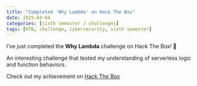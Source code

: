 ```yaml
---
title: "Completed 'Why Lambda' on Hack The Box"
date: 2025-04-04
categories: [sixth semester / challenges]
tags: [HTB, challenge, cybersecurity, sixth semester]
---
```


I’ve just completed the **Why Lambda** challenge on Hack The Box! 🧠

An interesting challenge that tested my understanding of serverless logic and function behaviors.

Check out my achievement on [Hack The Box](https://www.hackthebox.com/achievement/challenge/1242702/547)
